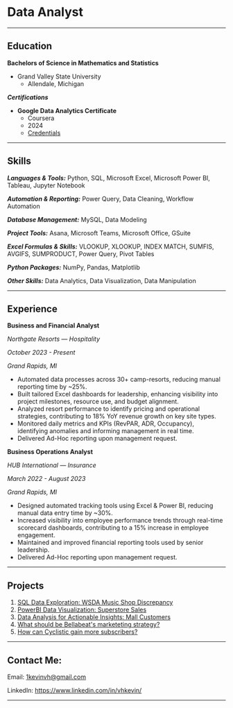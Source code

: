 # Data Analyst

---

## Education
**Bachelors of Science in Mathematics and Statistics**
- Grand Valley State University
  - Allendale, Michigan

***Certifications***
- **Google Data Analytics Certificate**
  - Coursera
  - 2024
  - [Credentials](https://www.credly.com/badges/8e006124-30fd-4f3b-ac73-278c676ca39b/public_url)

---

## Skills
***Languages & Tools:***    Python, SQL, Microsoft Excel, Microsoft Power BI, Tableau, Jupyter Notebook


***Automation & Reporting:***    Power Query, Data Cleaning, Workflow Automation


***Database Management:***    MySQL, Data Modeling


***Project Tools:***    Asana, Microsoft Teams, Microsoft Office, GSuite


***Excel Formulas & Skills:***    VLOOKUP, XLOOKUP, INDEX MATCH, SUMFIS, AVGIFS, SUMPRODUCT, Power Query, Pivot Tables


***Python Packages:***    NumPy, Pandas, Matplotlib


***Other Skills:***    Data Analytics, Data Visualization, Data Manipulation

---

## Experience
**Business and Financial Analyst** 

*Northgate Resorts — Hospitality*	

*October 2023 - Present*

*Grand Rapids, MI*

- Automated data processes across 30+ camp-resorts, reducing manual reporting time by ~25%.
- Built tailored Excel dashboards for leadership, enhancing visibility into project milestones, resource use, and budget alignment.
- Analyzed resort performance to identify pricing and operational strategies, contributing to 18% YoY revenue growth on key site types.
- Monitored daily metrics and KPIs (RevPAR, ADR, Occupancy), identifying anomalies and informing management in real time.
- Delivered Ad-Hoc reporting upon management request.

**Business Operations Analyst**

*HUB International — Insurance*	

*March 2022 - August 2023*

*Grand Rapids, MI*

- Designed automated tracking tools using Excel & Power BI, reducing manual data entry time by ~30%.
- Increased visibility into employee performance trends through real-time scorecard dashboards, contributing to a 15% increase in employee engagement.
- Maintained and improved financial reporting tools used by senior leadership.
- Delivered Ad-Hoc reporting upon management request.

---

## Projects

1. [SQL Data Exploration: WSDA Music Shop Discrepancy](https://github.com/1kevinvh/SQL-Data-Exploration.git)
2. [PowerBI Data Visualization: Superstore Sales](https://github.com/1kevinvh/PowerBI-Visualization.git)
3. [Data Analysis for Actionable Insights: Mall Customers](https://github.com/1kevinvh/Customer-Demographics-and-Spending-Behavior-Analysis.git)
4.  [What should be Bellabeat's marketeting strategy?](https://github.com/1kevinvh/CS-bellabeat-marketing.git)  
5. [How can Cyclistic gain more subscribers?](https://github.com/1kevinvh/CS-cyclistic-subscribers.git)

---

## Contact Me:
Email: 1kevinvh@gmail.com

LinkedIn: https://www.linkedin.com/in/vhkevin/

---
